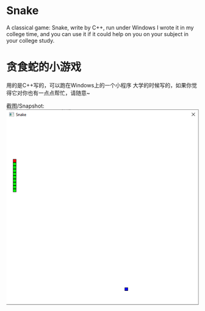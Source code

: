# Snake
A classical game: Snake, write by C++, run under Windows
I wrote it in my college time, and you can use it if it could help on you on your subject in your college study.


# 贪食蛇的小游戏
用的是C++写的，可以跑在Windows上的一个小程序
大学的时候写的，如果你觉得它对你也有一点点帮忙，请随意~


截图/Snapshot:
![Image text](snapshot.png)

